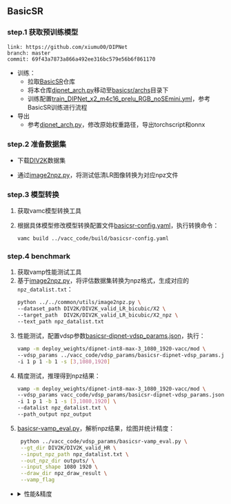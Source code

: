 ## BasicSR

### step.1 获取预训练模型

```
link: https://github.com/xiumu00/DIPNet
branch: master
commit: 69f43a7873a866a492ee316bc579e56b6f861170
```

- 训练：
  - 拉取[BasicSR](https://github.com/XPixelGroup/BasicSR)仓库
  - 将本仓库[dipnet_arch.py](../source_code/basicsr/archs/dipnet_arch.py)移动至[basicsr/archs](https://github.com/XPixelGroup/BasicSR/tree/master/basicsr/archs)目录下
  - 训练配置[train_DIPNet_x2_m4c16_prelu_RGB_noSEmini.yml](basicsr/archs/train_DIPNet_x2_m4c16_prelu_RGB_noSEmini.yml)，参考BasicSR训练进行流程
- 导出
  - 参考[dipnet_arch.py](../source_code/basicsr/archs/dipnet_arch.py)，修改原始权重路径，导出torchscript和onnx


### step.2 准备数据集
- 下载[DIV2K](https://data.vision.ee.ethz.ch/cvl/DIV2K/)数据集

- 通过[image2npz.py](../../common/utils/image2npz.py)，将测试低清LR图像转换为对应npz文件



### step.3 模型转换
1. 获取vamc模型转换工具

2. 根据具体模型修改模型转换配置文件[basicsr-config.yaml](../vacc_code/build/basicsr-config.yaml)，执行转换命令：
    ```bash
    vamc build ../vacc_code/build/basicsr-config.yaml
    ```

### step.4 benchmark

1. 获取vamp性能测试工具
2. 基于[image2npz.py](../../common/utils/image2npz.py)，将评估数据集转换为npz格式，生成对应的`npz_datalist.txt`：
    ```bash
    python ../../common/utils/image2npz.py \
    --dataset_path DIV2K/DIV2K_valid_LR_bicubic/X2 \
    --target_path  DIV2K/DIV2K_valid_LR_bicubic/X2_npz \
    --text_path npz_datalist.txt
    ```
3. 性能测试，配置vdsp参数[basicsr-dipnet-vdsp_params.json](../vacc_code/vdsp_params/basicsr-dipnet-vdsp_params.json)，执行：
    ```bash
    vamp -m deploy_weights/dipnet-int8-max-3_1080_1920-vacc/mod \
    --vdsp_params ../vacc_code/vdsp_params/basicsr-dipnet-vdsp_params.json \
    -i 1 p 1 -b 1 -s [3,1080,1920]
    ```
4. 精度测试，推理得到npz结果：
    ```bash
    vamp -m deploy_weights/dipnet-int8-max-3_1080_1920-vacc/mod \
    --vdsp_params vacc_code/vdsp_params/basicsr-dipnet-vdsp_params.json \
    -i 1 p 1 -b 1 -s [3,1080,1920] \
    --datalist npz_datalist.txt \
    --path_output npz_output
    ```
5. [basicsr-vamp_eval.py](../vacc_code/vdsp_params/basicsr-vamp_eval.py)，解析npz结果，绘图并统计精度：
   ```bash
    python ../vacc_code/vdsp_params/basicsr-vamp_eval.py \
    --gt_dir DIV2K/DIV2K_valid_HR \
    --input_npz_path npz_datalist.txt \
    --out_npz_dir outputs/ \
    --input_shape 1080 1920 \
    --draw_dir npz_draw_result \
    --vamp_flag
   ```

- <details><summary>性能&精度</summary>

    ```
    ./vamp_2.1.0 -m deploy_weights/dipnet_x2_noSE_mini_net_g_368000-int8-percentile-1_3_1080_1920-vacc/mod --vdsp_params super_resolution/dipnet/vacc_code/vdsp_params/basicsr-dipnet-vdsp_params.json -i 1 p 1 -b 1
    load model and init graph done
    - number of instances in each device: 1
    devices: [0]
    batch size: 1
    ai utilize (%): 91.6641
    temperature (°C): 49.5416
    card power (W): 45.3943
    die memory used (MB): 1678.05
    throughput (qps): 23.7118
    e2e latency (us):
        avg latency: 105270
        min latency: 49422
        max latency: 133523
        p50 latency: 91416
        p90 latency: 126463
        p95 latency: 126500
        p99 latency: 126589
    model latency (us):
        avg latency: 105222
        min latency: 49373
        max latency: 133477
        p50 latency: 91360
        p90 latency: 126410
        p95 latency: 126447
        p99 latency: 126531

    # DIV2K Valid
    dipnet_x2_noSE_mini_net_g_368000.torchscript.pt
    mean psnr: 32.91219246022892, mean ssim: 0.7761552386115719

    dipnet_x2_noSE_mini_net_g_368000-int8-percentile-1_3_1080_1920-vacc
    mean psnr: 32.44883277956704, mean ssim: 0.7696349512738535

    ```
    </details>

